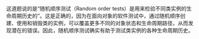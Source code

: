 这道题说的是“随机顺序测试（Random order tests）是用来检验不同类实例的生命周期历史的”。这是正确的，因为在面向对象的软件测试中，通过随机顺序创建、使用和销毁类的实例，可以覆盖更多不同的对象状态和生命周期路径，从而发现潜在的错误。因此，随机顺序测试确实有助于测试类实例的各种生命周期历史。